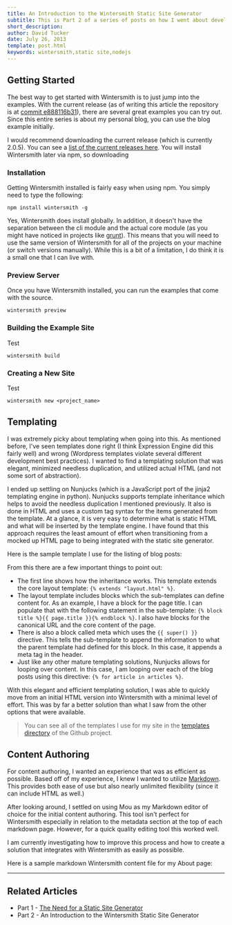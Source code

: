 ```yaml
---
title: An Introduction to the Wintersmith Static Site Generator
subtitle: This is Part 2 of a series of posts on how I went about developing my new site and the technology, reasoning, and lessons behind it
short_description: 
author: David Tucker
date: July 26, 2013
template: post.html
keywords: wintersmith,static site,nodejs
---
```


## Getting Started

The best way to get started with Wintersmith is to just jump into the examples.  With the current release (as of writing this article the repository is at <a href="https://github.com/jnordberg/wintersmith/commit/e888116b3182fde973ea6605f1d3eb238af95533" target="_blank">commit e888116b31</a>), there are several great examples you can try out.  Since this entire series is about my personal blog, you can use the blog example initially.  

I would recommend downloading the current release (which is currently 2.0.5).  You can see a <a href="https://github.com/jnordberg/wintersmith/releases" target="_blank">list of the current releases here</a>.  You will install Wintersmith later via npm, so downloading

### Installation

Getting Wintersmith installed is fairly easy when using npm.  You simply need to type the following:

```
npm install wintersmith -g
```

Yes, Wintersmith does install globally.  In addition, it doesn't have the separation between the cli module and the actual core module (as you might have noticed in projects like <a href="https://github.com/gruntjs/grunt" target="_blank">grunt</a>).  This means that you will need to use the same version of Wintersmith for all of the projects on your machine (or switch versions manually).  While this is a bit of a limitation, I do think it is a small one that I can live with.


### Preview Server

Once you have Wintersmith installed, you can run the examples that come with the source.

``` 
wintersmith preview
```

### Building the Example Site

Test

```
wintersmith build
```

### Creating a New Site

Test

```
wintersmith new <project_name>
```

## Templating

I was extremely picky about templating when going into this.  As mentioned before, I've seen templates done right (I think Expression Engine did this fairly well) and wrong (Wordpress templates violate several different development best practices).  I wanted to find a templating solution that was elegant, minimized needless duplication, and utilized actual HTML (and not some sort of abstraction).

I ended up settling on Nunjucks (which is a JavaScript port of the jinja2 templating engine in python).  Nunjucks supports template inheritance which helps to avoid the needless duplication I mentioned previously.  It also is done in HTML and uses a custom tag syntax for the items generated from the template.  At a glance, it is very easy to determine what is static HTML and what will be inserted by the template engine.  I have found that this approach requires the least amount of effort when transitioning from a mocked up HTML page to being integrated with the static site generator.

Here is the sample template I use for the listing of blog posts:

<script src="https://gist.github.com/davidtucker/6090668.js"></script>

From this there are a few important things to point out:

* The first line shows how the inheritance works.  This template extends the core layout template: `{% extends "layout.html" %}`.
* The layout template includes blocks which the sub-templates can define content for.  As an example, I have a block for the page title.  I can populate that with the following statement in the sub-template: `{% block title %}{{ page.title }}{% endblock %}`.  I also have blocks for the canonical URL and the core content of the page.
* There is also a block called meta which uses the `{{ super() }}` directive.  This tells the sub-template to append the information to what the parent template had defined for this block.  In this case, it appends a meta tag in the header.
* Just like any other mature templating solutions, Nunjucks allows for looping over content.  In this case, I am looping over each of the blog posts using this directive: `{% for article in articles %}`.

With this elegant and efficient templating solution, I was able to quickly move from an initial HTML version into Wintersmith with a minimal level of effort.  This was by far a better solution than what I saw from the other options that were available.

> You can see all of the templates I use for my site in the <a href="https://github.com/davidtucker/davidtucker-blog/tree/develop/templates" target="_blank">templates directory</a> of the Github project.


## Content Authoring

For content authoring, I wanted an experience that was as efficient as possible.  Based off of my experience, I knew I wanted to utilize <a href="http://daringfireball.net/projects/markdown/" target="_blank">Markdown</a>.  This provides both ease of use but also nearly unlimited flexibility (since it can include HTML as well.)  

After looking around, I settled on using Mou as my Markdown editor of choice for the initial content authoring.  This tool isn't perfect for Wintersmith especially in relation to the metadata section at the top of each markdown page.  However, for a quick quality editing tool this worked well.  

I am currently investigating how to improve this process and how to create a solution that integrates with Wintersmith as easily as possible.

Here is a sample markdown Wintersmith content file for my About page:

<script src="https://gist.github.com/davidtucker/6091783.js"></script>

---
## Related Articles

* Part 1 - [The Need for a Static Site Generator](/articles/move-to-static-site-generator/)
* Part 2 - An Introduction to the Wintersmith Static Site Generator

